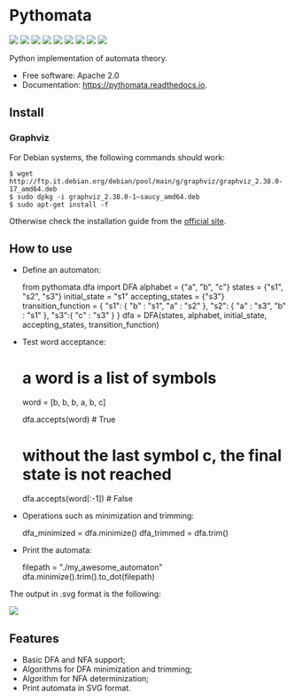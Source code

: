 # Pythomata


[![](https://img.shields.io/pypi/v/pythomata.svg)](https://pypi.python.org/pypi/pythomata)
[![](https://img.shields.io/travis/marcofavorito/pythomata.svg)](https://travis-ci.org/marcofavorito/pythomata)
[![](https://img.shields.io/pypi/pyversions/pythomata.svg)](https://pypi.python.org/pypi/pythomata)
[![](https://readthedocs.org/projects/pythomata/badge/?version=latest)](https://pythomata.readthedocs.io/en/latest/?badge=latest)
[![](https://img.shields.io/badge/status-development-orange.svg)](https://img.shields.io/badge/status-development-orange.svg)
[![](https://coveralls.io/repos/github/marcofavorito/pythomata/badge.svg?branch=master)](https://coveralls.io/github/marcofavorito/pythomata?branch=master)
[![](https://img.shields.io/badge/flake8-checked-blueviolet)](https://img.shields.io/badge/flake8-checked-blueviolet)
[![](https://img.shields.io/badge/mypy-checked-blue)](https://img.shields.io/badge/mypy-checked-blue)
[![](https://img.shields.io/badge/license-Apache%202-lightgrey)](https://img.shields.io/badge/license-Apache%202-lightgrey)

Python implementation of automata theory.


* Free software: Apache 2.0
* Documentation: https://pythomata.readthedocs.io.

## Install

### Graphviz


For Debian systems, the following commands should work:

    $ wget http://ftp.it.debian.org/debian/pool/main/g/graphviz/graphviz_2.38.0-17_amd64.deb
    $ sudo dpkg -i graphviz_2.38.0-1~saucy_amd64.deb
    $ sudo apt-get install -f

Otherwise check the installation guide from the [official site](https://www.graphviz.org/download/).

## How to use

* Define an automaton:


    from pythomata.dfa import DFA
    alphabet = {"a", "b", "c"}
    states = {"s1", "s2", "s3"}
    initial_state = "s1"
    accepting_states = {"s3"}
    transition_function = {
        "s1": {
            "b" : "s1",
            "a" : "s2"
        },
        "s2": {
            "a" : "s3",
            "b" : "s1"
        },
        "s3":{
            "c" : "s3"
        }
    }
    dfa = DFA(states, alphabet, initial_state, accepting_states, transition_function)  


* Test word acceptance:


    # a word is a list of symbols
    word = [b, b, b, a, b, c]

    dfa.accepts(word)        # True

    # without the last symbol c, the final state is not reached
    dfa.accepts(word[:-1])   # False

* Operations such as minimization and trimming:


    dfa_minimized = dfa.minimize()
    dfa_trimmed = dfa.trim()

* Print the automata:


    filepath = "./my_awesome_automaton"
    dfa.minimize().trim().to_dot(filepath)

The output in .svg format is the following:

![](https://github.com/marcofavorito/pythomata/tree/master/docs/my_awesome_automaton.svg)


## Features


* Basic DFA and NFA support;
* Algorithms for DFA minimization and trimming;
* Algorithm for NFA determinization;
* Print automata in SVG format.
